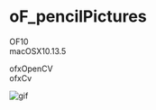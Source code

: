 # oF_pencilPictures
OF10  
macOSX10.13.5
  
ofxOpenCV  
ofxCv
  
![gif](https://github.com/shiyuugohirao/oF_pencilPictures/blob/media/pencilicture03.gif)
